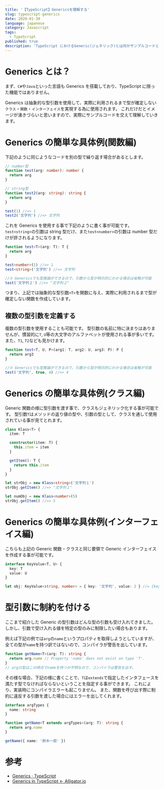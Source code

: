 ```yaml
---
title: '【TypeScript】Genericsを理解する'
slug: typescript-generics
date: 2020-01-30
language: japanese
category: Javascript
tags:
  - TypeScript
published: true
description: 'TypeScript におけるGeneric(ジェネリック)とは何かサンプルコードと共に簡単にまとめました。'
---
```


# Generics とは？

まず、`C#`や`Java`といった言語も Generics を搭載しており、TypeScript に限った機能ではありません。

Generics は抽象的な型引数を使用して、実際に利用されるまで型が確定しない`クラス`・`関数`・`インターフェイス`を実現する為に使用されます。
これだけだとイメージが湧きづらいと思いますので、実際にサンプルコードを交えて理解していきます。

# Generics の簡単な具体例(関数編)

下記のように同じようなコードを別の型で繰り返す場合があるとします。

```ts
// number型
function test(arg: number): number {
  return arg
}

// string型
function test2(arg: string): string {
  return arg
}

test(1) //=> 1
test2('文字列') //=> 文字列
```

これを Generics を使用する事で下記のように書く事が可能です。
`test<string>`の引数は string 型だけ、また`test<number>`の引数は number 型だけが許されるようになります。

```ts
function test<T>(arg: T): T {
  return arg
}

test<number>(1) //=> 1
test<string>('文字列') //=> 文字列

//※ Genericsでも型推論ができるので、引数から型が明示的にわかる場合は省略が可能
test('文字列２') //=> "文字列２"
```

つまり、上記では抽象的な型引数`<T>`を関数に与え、実際に利用されるまで型が確定しない関数を作成しています。

## 複数の型引数を定義する

複数の型引数を使用することも可能です。
型引数の名前に特に決まりはありませんが、慣習的に`T`, `U`等の大文字のアルファベットが使用される事が多いです。また、`T1`, `T2`なども見かけます。

```ts
function test<T, U, P>(arg1: T, arg2: U, arg3: P): P {
  return arg3
}

//※ Genericsでも型推論ができるので、引数から型が明示的にわかる場合は省略が可能
test('文字列', true, 4) //=> 4
```

# Generics の簡単な具体例(クラス編)

Generic 関数の様に型引数を渡す事で、クラスもジェネリック化する事が可能です。
型引数`T`はメソッドの返り値の型や、引数の型として、クラスを通して使用されている事が見てとれます。

```ts
class Klass<T> {
  item: T

  constructor(item: T) {
    this.item = item
  }

  getItem(): T {
    return this.item
  }
}

let strObj = new Klass<string>('文字列１')
strObj.getItem() //=> "文字列１"

let numObj = new Klass<number>(5)
strObj.getItem() //=> 5
```

# Generics の簡単な具体例(インターフェイス編)

こちらも上記の Generic 関数・クラスと同じ要領で Generic インターフェイスを作成する事が可能です。

```ts
interface KeyValue<T, U> {
  key: T
  value: U
}

let obj: KeyValue<string, number> = { key: '文字列', value: 2 } //= {key: "文字列", value: 2}
```

# 型引数に制約を付ける

ここまで紹介した Generic の型引数はどんな型の引数も受け入れてきました。
しかし、引数で受け入れる値を特定の型のみに制限したい場合もあります。

例えば下記の例では`arg`の`name`というプロパティを取得しようとしていますが、全ての型が`name`を持つ訳ではないので、コンパイラが警告を出しています。

```ts
function getName<T>(arg: T): string {
  return arg.name // Property 'name' does not exist on type 'T'.
}
// argの型はこの時点でnameを持つか不明なので、コンパイラは警告を出す。
```

その様な場合、下記の様に書くことで、`T`は`extends`で指定したインタフェースを満たす型でなければならないということを指定する事ができます。
これにより、実装時にコンパイラエラーも起こりません。
また、関数を呼び出す際に制約に違反する引数を渡した場合にはエラーを出してくれます。

```ts
interface argTypes {
  name: string
}

function getName<T extends argTypes>(arg: T): string {
  return arg.name
}

getName({ name: '鈴木一郎' })
```

# 参考

- [Generics · TypeScript](https://www.typescriptlang.org/docs/handbook/generics.html)
- [Generics in TypeScript ← Alligator.io](https://alligator.io/typescript/generics-in-typescript/)
